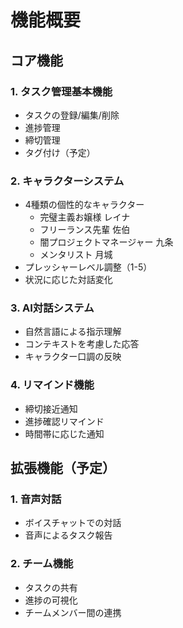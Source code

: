 # 機能概要

## コア機能

### 1. タスク管理基本機能
- タスクの登録/編集/削除
- 進捗管理
- 締切管理
- タグ付け（予定）

### 2. キャラクターシステム
- 4種類の個性的なキャラクター
  - 完璧主義お嬢様 レイナ
  - フリーランス先輩 佐伯
  - 闇プロジェクトマネージャー 九条
  - メンタリスト 月城
- プレッシャーレベル調整（1-5）
- 状況に応じた対話変化

### 3. AI対話システム
- 自然言語による指示理解
- コンテキストを考慮した応答
- キャラクター口調の反映

### 4. リマインド機能
- 締切接近通知
- 進捗確認リマインド
- 時間帯に応じた通知

## 拡張機能（予定）

### 1. 音声対話
- ボイスチャットでの対話
- 音声によるタスク報告

### 2. チーム機能
- タスクの共有
- 進捗の可視化
- チームメンバー間の連携